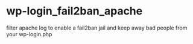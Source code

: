 # wp-login_fail2ban_apache
filter apache log to enable a fail2ban jail and keep away bad people from your wp-login.php
